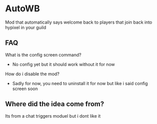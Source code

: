 # AutoWB
Mod that automatically says welcome back to players that join back into hypixel in your guild

## FAQ

What is the config screen command?
 - No config yet but it should work without it for now
 
How do i disable the mod?
 - Sadly for now, you need to uninstall it for now but like i said config screen soon
 
 ## Where did the idea come from?
 
 Its from a chat triggers moduel but i dont like it
